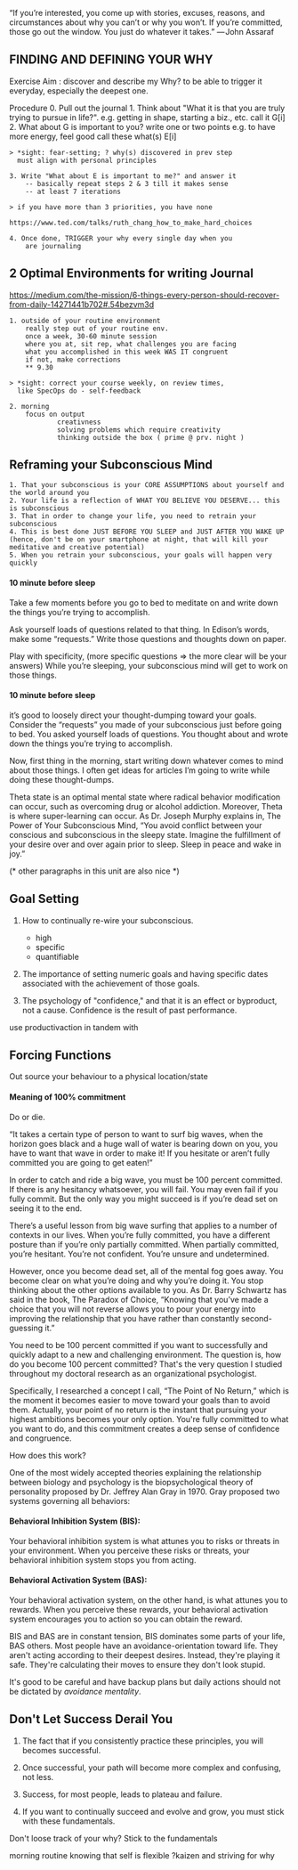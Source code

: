 “If you’re interested, you come up with stories, excuses, reasons, and circumstances about why you can’t or why you won’t. If you’re committed, those go out the window. You just do whatever it takes.”
	— John Assaraf

## FINDING AND DEFINING YOUR WHY

Exercise Aim : discover and describe my Why? to be able to trigger it everyday, especially the deepest one.

Procedure
	0. Pull out the journal
	1. Think about "What it is that you are truly trying to
		pursue in life?".
		e.g. getting in shape, starting a biz., etc.
		call it G[i]
	2. What about G is important to you?
		write one or two points
		e.g. to have more energy, feel good
		call these what(s) E[i]

	> *sight: fear-setting; ? why(s) discovered in prev step
	  must align with personal principles
	
	3. Write "What about E is important to me?" and answer it
		-- basically repeat steps 2 & 3 till it makes sense
		-- at least 7 iterations
	
	> if you have more than 3 priorities, you have none

	https://www.ted.com/talks/ruth_chang_how_to_make_hard_choices

	4. Once done, TRIGGER your why every single day when you
		are journaling

## 2 Optimal Environments for writing Journal

https://medium.com/the-mission/6-things-every-person-should-recover-from-daily-14271441b702#.54bezvm3d

	1. outside of your routine environment
		really step out of your routine env.
		once a week, 30-60 minute session
		where you at, sit rep, what challenges you are facing
		what you accomplished in this week WAS IT congruent
		if not, make corrections
		** 9.30
	
	> *sight: correct your course weekly, on review times,
	  like SpecOps do - self-feedback

	2. morning
		focus on output
				creativness
				solving problems which require creativity
				thinking outside the box ( prime @ prv. night )

## Reframing your Subconscious Mind

	1. That your subconscious is your CORE ASSUMPTIONS about yourself and the world around you
	2. Your life is a reflection of WHAT YOU BELIEVE YOU DESERVE... this is subconscious
	3. That in order to change your life, you need to retrain your subconscious
	4. This is best done JUST BEFORE YOU SLEEP and JUST AFTER YOU WAKE UP (hence, don't be on your smartphone at night, that will kill your meditative and creative potential)
	5. When you retrain your subconscious, your goals will happen very quickly

#### 10 minute before sleep

Take a few moments before you go to bed to meditate on and write down the things you’re trying to accomplish.

Ask yourself loads of questions related to that thing. In Edison’s words, make some “requests.” Write those questions and thoughts down on paper. 

Play with specificity, (more specific questions => the more clear will be your answers) While you’re sleeping, your subconscious mind will get to work on those things. 

#### 10 minute before sleep

it’s good to loosely direct your thought-dumping toward your goals. Consider the “requests” you made of your subconscious just before going to bed. You asked yourself loads of questions. You thought about and wrote down the things you’re trying to accomplish.

Now, first thing in the morning, start writing down whatever comes to mind about those things. I often get ideas for articles I’m going to write while doing these thought-dumps.

Theta state is an optimal mental state where radical behavior modification can occur, such as overcoming drug or alcohol addiction. Moreover, Theta is where super-learning can occur. As Dr. Joseph Murphy explains in, The Power of Your Subconscious Mind, “You avoid conflict between your conscious and subconscious in the sleepy state. Imagine the fulfillment of your desire over and over again prior to sleep. Sleep in peace and wake in joy.”

(* other paragraphs in this unit are also nice *)


## Goal Setting

1. How to continually re-wire your subconscious.
    * high
    * specific
    * quantifiable

2. The importance of setting numeric goals and having specific dates associated with the achievement of those goals.

3. The psychology of "confidence," and that it is an effect or byproduct, not a cause. Confidence is the result of past performance. 

use productivaction in tandem with 

## Forcing Functions

Out source your behaviour to a physical location/state

#### Meaning of 100% commitment

Do or die.

“It takes a certain type of person to want to surf big waves, when the horizon goes black and a huge wall of water is bearing down on you, you have to want that wave in order to make it! If you hesitate or aren’t fully committed you are going to get eaten!”

In order to catch and ride a big wave, you must be 100 percent committed. If there is any hesitancy whatsoever, you will fail. You may even fail if you fully commit. But the only way you might succeed is if you’re dead set on seeing it to the end.

There’s a useful lesson from big wave surfing that applies to a number of contexts in our lives. When you’re fully committed, you have a different posture than if you’re only partially committed. When partially committed, you’re hesitant. You’re not confident. You’re unsure and undetermined. 

However, once you become dead set, all of the mental fog goes away. You become clear on what you’re doing and why you’re doing it. You stop thinking about the other options available to you. As Dr. Barry Schwartz has said in the book, The Paradox of Choice, “Knowing that you’ve made a choice that you will not reverse allows you to pour your energy into improving the relationship that you have rather than constantly second-guessing it.”

You need to be 100 percent committed if you want to successfully and quickly adapt to a new and challenging environment. The question is, how do you become 100 percent committed? That's the very question I studied throughout my doctoral research as an organizational psychologist. 

Specifically, I researched a concept I call, “The Point of No Return,” which is the moment it becomes easier to move toward your goals than to avoid them. Actually, your point of no return is the instant that pursuing your highest ambitions becomes your only option. You're fully committed to what you want to do, and this commitment creates a deep sense of confidence and congruence.

How does this work?

One of the most widely accepted theories explaining the relationship between biology and psychology is the biopsychological theory of personality proposed by Dr. Jeffrey Alan Gray in 1970. Gray proposed two systems governing all behaviors:

#### Behavioral Inhibition System (BIS): 

Your behavioral inhibition system is what attunes you to risks or threats in your environment. When you perceive these risks or threats, your behavioral inhibition system stops you from acting.

#### Behavioral Activation System (BAS): 

Your behavioral activation system, on the other hand, is what attunes you to rewards. When you perceive these rewards, your behavioral activation system encourages you to action so you can obtain the reward.

BIS and BAS are in constant tension, BIS dominates some parts of your life, BAS others. Most people have an avoidance-orientation toward life. They aren't acting according to their deepest desires. Instead, they're playing it safe. They're calculating their moves to ensure they don't look stupid.

It's good to be careful and have backup plans but daily actions should not be dictated by *avoidance mentality*.


## Don't Let Success Derail You

1. The fact that if you consistently practice these principles, you will becomes successful.

2. Once successful, your path will become more complex and confusing, not less.

3. Success, for most people, leads to plateau and failure.

4. If you want to continually succeed and evolve and grow, you must stick with these fundamentals.

Don't loose track of your why? Stick to the fundamentals

morning routine
knowing that self is flexible
?kaizen and striving for why



